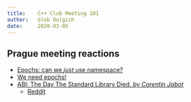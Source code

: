```yaml
---
title:    C++ Club Meeting 101
author:   Gleb Dolgich
date:     2020-03-05
---
```


## Prague meeting reactions

* [Epochs: can we *just* use namespace?](https://www.reddit.com/r/cpp/comments/f91s6o/so_for_epochs_is_there_a_reason_we_dont_just/)
* [We need epochs!](https://www.reddit.com/r/cpp/comments/f9ktdc/we_need_epochs_rant/)
* [ABI: The Day The Standard Library Died, *by Corentin Jabot*](https://cor3ntin.github.io/posts/abi/)
  * [Reddit](https://www.reddit.com/r/cpp/comments/f8shr6/the_day_the_standard_library_died/)

